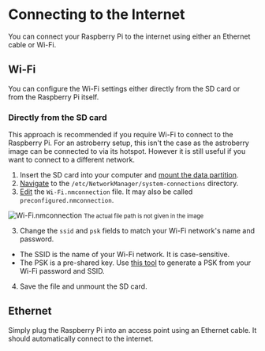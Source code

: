 # Connecting to the Internet

You can connect your Raspberry Pi to the internet using either an Ethernet cable or Wi-Fi.

## Wi-Fi

You can configure the Wi-Fi settings either directly from the SD card or from the Raspberry Pi itself.

### Directly from the SD card
This approach is recommended if you require Wi-Fi to connect to the Raspberry Pi. For an astroberry setup, this isn't the case as the astroberry image can be connected to via its hotspot. However it is still useful if you want to connect to a different network.

1. Insert the SD card into your computer and [mount the data partition](/setup/accessing-sd).
2. [Navigate](/terminal/basic.md#cd-change-directory) to the `/etc/NetworkManager/system-connections` directory.
2. [Edit](/terminal/editing) the `Wi-Fi.nmconnection` file. It may also be called `preconfigured.nmconnection`. 

![Wi-Fi.nmconnection](/wifi.png)
<small>The actual file path is not given in the image</small>

3. Change the `ssid` and `psk` fields to match your Wi-Fi network's name and password.
  - The SSID is the name of your Wi-Fi network. It is case-sensitive.
  - The PSK is a pre-shared key. Use [this tool](https://www.wireshark.org/tools/wpa-psk.html) to generate a PSK from your Wi-Fi password and SSID.
4. Save the file and unmount the SD card.

## Ethernet

Simply plug the Raspberry Pi into an access point using an Ethernet cable. It should automatically connect to the internet.

